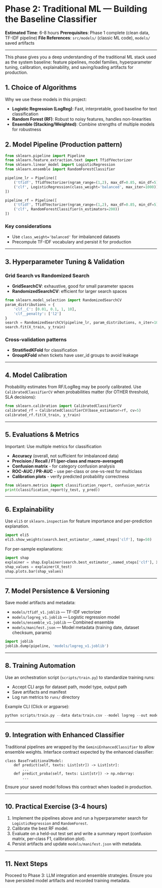 # Phase 2: Traditional ML — Building the Baseline Classifier

**Estimated Time**: 6-8 hours
**Prerequisites**: Phase 1 complete (clean data, TF-IDF pipeline)
**File References**: `src/models/` (classic ML code), `models/` saved artifacts

---

This phase gives you a deep understanding of the traditional ML stack used as the system baseline: feature pipelines, model families, hyperparameter tuning, calibration, explainability, and saving/loading artifacts for production.

## 1. Choice of Algorithms

Why we use these models in this project:
- **Logistic Regression (LogReg)**: Fast, interpretable, good baseline for text classification
- **Random Forest (RF)**: Robust to noisy features, handles non-linearities
- **Ensemble (Stacking/Weighted)**: Combine strengths of multiple models for robustness

## 2. Model Pipeline (Production pattern)

```python
from sklearn.pipeline import Pipeline
from sklearn.feature_extraction.text import TfidfVectorizer
from sklearn.linear_model import LogisticRegression
from sklearn.ensemble import RandomForestClassifier

pipeline_lr = Pipeline([
    ('tfidf', TfidfVectorizer(ngram_range=(1,2), max_df=0.85, min_df=5)),
    ('clf', LogisticRegression(class_weight='balanced', max_iter=1000))
])

pipeline_rf = Pipeline([
    ('tfidf', TfidfVectorizer(ngram_range=(1,2), max_df=0.85, min_df=5)),
    ('clf', RandomForestClassifier(n_estimators=200))
])
```

### Key considerations
- Use `class_weight='balanced'` for imbalanced datasets
- Precompute TF-IDF vocabulary and persist it for production

---

## 3. Hyperparameter Tuning & Validation

### Grid Search vs Randomized Search
- **GridSearchCV**: exhaustive, good for small parameter spaces
- **RandomizedSearchCV**: efficient for larger search spaces

```python
from sklearn.model_selection import RandomizedSearchCV
param_distributions = {
    'clf__C': [0.01, 0.1, 1, 10],
    'clf__penalty': ['l2']
}
search = RandomizedSearchCV(pipeline_lr, param_distributions, n_iter=10, cv=5, scoring='f1_macro')
search.fit(X_train, y_train)
```

### Cross-validation patterns
- **StratifiedKFold** for classification
- **GroupKFold** when tickets have user_id groups to avoid leakage

---

## 4. Model Calibration

Probability estimates from RF/LogReg may be poorly calibrated. Use `CalibratedClassifierCV` when probabilities matter (for OTHER threshold, SLA decisions):

```python
from sklearn.calibration import CalibratedClassifierCV
calibrated_rf = CalibratedClassifierCV(base_estimator=rf, cv=5)
calibrated_rf.fit(X_train, y_train)
```

---

## 5. Evaluations & Metrics

Important: Use multiple metrics for classification
- **Accuracy** (overall, not sufficient for imbalanced data)
- **Precision / Recall / F1 (per-class and macro-averaged)**
- **Confusion matrix** - for category confusion analysis
- **ROC-AUC / PR-AUC** - use per-class or one-vs-rest for multiclass
- **Calibration plots** - verify predicted probability correctness

```python
from sklearn.metrics import classification_report, confusion_matrix
print(classification_report(y_test, y_pred))
```

---

## 6. Explainability

Use `eli5` or `sklearn.inspection` for feature importance and per-prediction explanation.

```python
import eli5
eli5.show_weights(search.best_estimator_.named_steps['clf'], top=50)
```

For per-sample explanations:
```python
import shap
explainer = shap.Explainer(search.best_estimator_.named_steps['clf'], X_train)
shap_values = explainer(X_test)
shap.plots.bar(shap_values)
```

---

## 7. Model Persistence & Versioning

Save model artifacts and metadata:
- `models/tfidf_v1.joblib` — TF-IDF vectorizer
- `models/logreg_v1.joblib` — Logistic regression model
- `models/ensemble_v1.joblib` — Combined ensemble
- `models/manifest.json` — Model metadata (training date, dataset checksum, params)

```python
import joblib
joblib.dump(pipeline, 'models/logreg_v1.joblib')
```

---

## 8. Training Automation

Use an orchestration script (`scripts/train.py`) to standardize training runs:
- Accept CLI args for dataset path, model type, output path
- Save artifacts and manifest
- Log run metrics to `runs/` directory

Example CLI (Click or argparse):
```python
python scripts/train.py --data data/train.csv --model logreg --out models/logreg_v1.joblib
```

---

## 9. Integration with Enhanced Classifier

Traditional pipelines are wrapped by the `GeminiEnhancedClassifier` to allow ensemble weights. Interface contract expected by the enhanced classifier:

```
class BaseTraditionalModel:
    def predict(self, texts: List[str]) -> List[str]:
        ...
    def predict_proba(self, texts: List[str]) -> np.ndarray:
        ...
```

Ensure your saved model follows this contract when loaded in production.

---

## 10. Practical Exercise (3-4 hours)

1. Implement the pipelines above and run a hyperparameter search for `LogisticRegression` and `RandomForest`.
2. Calibrate the best RF model.
3. Evaluate on a held-out test set and write a summary report (confusion matrix, per-class F1, calibration plot).
4. Persist artifacts and update `models/manifest.json` with metadata.

---

## 11. Next Steps

Proceed to Phase 3: LLM integration and ensemble strategies. Ensure you have persisted model artifacts and recorded training metadata.
